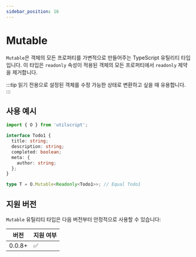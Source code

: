 ```yaml
---
sidebar_position: 16
---
```


# Mutable

`Mutable`은 객체의 모든 프로퍼티를 가변적으로 만들어주는 TypeScript 유틸리티 타입입니다. 이 타입은 `readonly` 속성이 적용된 객체의 모든 프로퍼티에서 `readonly` 제약을 제거합니다.

:::tip
읽기 전용으로 설정된 객체를 수정 가능한 상태로 변환하고 싶을 때 유용합니다.
:::

## 사용 예시

```ts
import { O } from 'utilscript';

interface Todo1 {
  title: string;
  description: string;
  completed: boolean;
  meta: {
    author: string;
  };
}

type T = O.Mutable<Readonly<Todo1>>; // Equal Todo1
```

## 지원 버전

`Mutable` 유틸리티 타입은 다음 버전부터 안정적으로 사용할 수 있습니다:

| 버전   | 지원 여부 |
| ------ | --------- |
| 0.0.8+ | ✅        |
